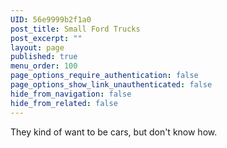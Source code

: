```yaml
---
UID: 56e9999b2f1a0
post_title: Small Ford Trucks
post_excerpt: ""
layout: page
published: true
menu_order: 100
page_options_require_authentication: false
page_options_show_link_unauthenticated: false
hide_from_navigation: false
hide_from_related: false
---
```

<p>They kind of want to be cars, but don't know how.</p>